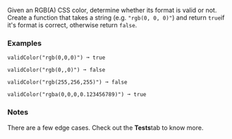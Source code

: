 Given an RGB(A) CSS color, determine whether its format is valid or not. Create a function that takes a string (e.g. `"rgb(0, 0, 0)"`) and return `true`if it's format is correct, otherwise return `false`.


### Examples ###
    validColor("rgb(0,0,0)") ➞ true

    validColor("rgb(0,,0)") ➞ false

    validColor("rgb(255,256,255)") ➞ false

    validColor("rgba(0,0,0,0.123456789)") ➞ true


### Notes ###
There are a few edge cases. Check out the **Tests**tab to know more.